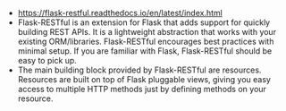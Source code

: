 * https://flask-restful.readthedocs.io/en/latest/index.html
* Flask-RESTful is an extension for Flask that adds support for quickly building REST APIs. It is a lightweight abstraction that works with your existing ORM/libraries. Flask-RESTful encourages best practices with minimal setup. If you are familiar with Flask, Flask-RESTful should be easy to pick up.
* The main building block provided by Flask-RESTful are resources. Resources are built on top of Flask pluggable views, giving you easy access to multiple HTTP methods just by defining methods on your resource. 